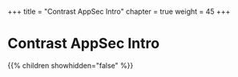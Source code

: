+++
title = "Contrast AppSec Intro"
chapter = true
weight = 45
+++

# Contrast AppSec Intro

{{% children showhidden="false" %}}
